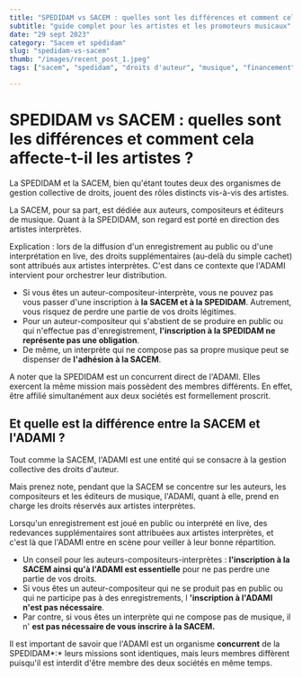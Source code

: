 ```yaml
---
title: "SPEDIDAM vs SACEM : quelles sont les différences et comment cela affecte-t-il les artistes ?"
subtitle: "guide complet pour les artistes et les promoteurs musicaux"
date: "29 sept 2023"
category: "Sacem et spédidam"
slug: "spedidam-vs-sacem"
thumb: "/images/recent_post_1.jpeg"
tags: ["sacem", "spedidam", "droits d'auteur", "musique", "financement", "redevances", "droits voisins"]

---
```


# SPEDIDAM vs SACEM : quelles sont les différences et comment cela affecte-t-il les artistes ?

La SPEDIDAM et la SACEM, bien qu'étant toutes deux des organismes de gestion collective de droits, jouent des rôles distincts vis-à-vis des artistes.

La SACEM, pour sa part, est dédiée aux auteurs, compositeurs et éditeurs de musique. Quant à la SPEDIDAM, son regard est porté en direction des artistes interprètes.

Explication : lors de la diffusion d'un enregistrement au public ou d'une interprétation en live, des droits supplémentaires (au-delà du simple cachet) sont attribués aux artistes interprètes. C'est dans ce contexte que l'ADAMI intervient pour orchestrer leur distribution.

- Si vous êtes un auteur-compositeur-interprète, vous ne pouvez pas vous passer d'une inscription à **la SACEM et à la SPEDIDAM**. Autrement, vous risquez de perdre une partie de vos droits légitimes.
- Pour un auteur-compositeur qui s'abstient de se produire en public ou qui n'effectue pas d'enregistrement, **l'inscription à la SPEDIDAM ne représente pas une obligation**.
- De même, un interprète qui ne compose pas sa propre musique peut se dispenser de **l'adhésion à la SACEM**.

A noter que la SPEDIDAM est un concurrent direct de l'ADAMI. Elles exercent la même mission mais possèdent des membres différents. En effet, être affilié simultanément aux deux sociétés est formellement proscrit.

## Et quelle est la différence entre la SACEM et l'ADAMI ?

Tout comme la SACEM, l'ADAMI est une entité qui se consacre à la gestion collective des droits d'auteur.

Mais prenez note, pendant que la SACEM se concentre sur les auteurs, les compositeurs et les éditeurs de musique, l'ADAMI, quant à elle, prend en charge les droits réservés aux artistes interprètes.

Lorsqu'un enregistrement est joué en public ou interprété en live, des redevances supplémentaires sont attribuées aux artistes interprètes, et c'est là que l'ADAMI entre en scène pour veiller à leur bonne répartition.

- Un conseil pour les auteurs-compositeurs-interprètes : **l'inscription à la SACEM ainsi qu'à l'ADAMI est essentielle** pour ne pas perdre une partie de vos droits.
- Si vous êtes un auteur-compositeur qui ne se produit pas en public ou qui ne participe pas à des enregistrements, l **'inscription à l'ADAMI n'est pas nécessaire**.
- Par contre, si vous êtes un interprète qui ne compose pas de musique, il n' **est pas nécessaire de vous inscrire à la SACEM.**

Il est important de savoir que l'ADAMI est un organisme **concurrent** de la SPEDIDAM*:* leurs missions sont identiques, mais leurs membres diffèrent puisqu'il est interdit d'être membre des deux sociétés en même temps.